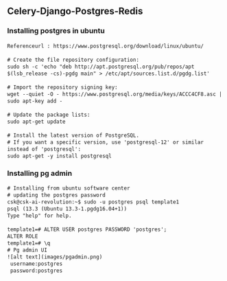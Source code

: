 ## Celery-Django-Postgres-Redis
### Installing postgres in ubuntu
    Referenceurl : https://www.postgresql.org/download/linux/ubuntu/
    
    # Create the file repository configuration:
    sudo sh -c 'echo "deb http://apt.postgresql.org/pub/repos/apt $(lsb_release -cs)-pgdg main" > /etc/apt/sources.list.d/pgdg.list'
    
    # Import the repository signing key:
    wget --quiet -O - https://www.postgresql.org/media/keys/ACCC4CF8.asc | sudo apt-key add -
    
    # Update the package lists:
    sudo apt-get update
    
    # Install the latest version of PostgreSQL.
    # If you want a specific version, use 'postgresql-12' or similar instead of 'postgresql':
    sudo apt-get -y install postgresql
    
### Installing pg admin
    
    # Installing from ubuntu software center
    # updating the postgres password
    csk@csk-ai-revolution:~$ sudo -u postgres psql template1
    psql (13.3 (Ubuntu 13.3-1.pgdg16.04+1))
    Type "help" for help.
    
    template1=# ALTER USER postgres PASSWORD 'postgres';
    ALTER ROLE
    template1=# \q
    # Pg admin UI
    ![alt text](images/pgadmin.png)
     username:postgres
     password:postgres